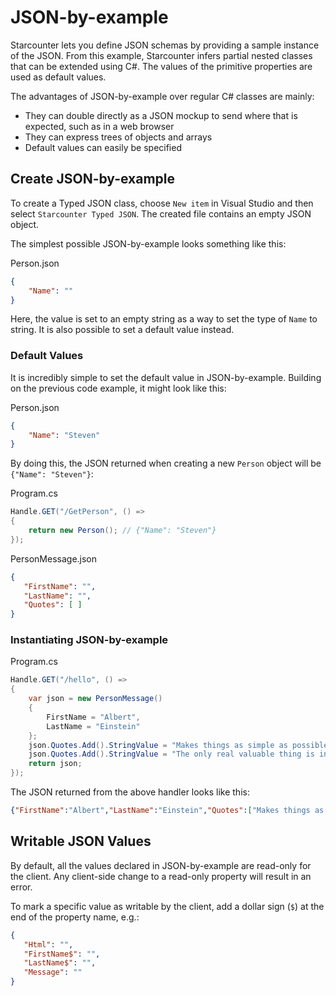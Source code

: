 # JSON-by-example

Starcounter lets you define JSON schemas by providing a sample instance of the JSON. From this example, Starcounter infers partial nested classes that can be extended using C#. The values of the primitive properties are used as default values.  

The advantages of JSON-by-example over regular C# classes are mainly:

* They can double directly as a JSON mockup to send where that is expected, such as in a web browser
* They can express trees of objects and arrays
* Default values can easily be specified

## Create JSON-by-example

To create a Typed JSON class, choose `New item` in Visual Studio and then select `Starcounter Typed JSON`. The created file contains an empty JSON object. 

The simplest possible JSON-by-example looks something like this:

<div class="code-name">Person.json</div>

```json
{
    "Name": ""
}
```

Here, the value is set to an empty string as a way to set the type of `Name` to string. It is also possible to set a default value instead.

### Default Values

It is incredibly simple to set the default value in JSON-by-example. Building on the previous code example, it might look like this:

<div class="code-name">Person.json</div>

```json 
{
    "Name": "Steven"
}
```

By doing this, the JSON returned when creating a new `Person` object will be `{"Name": "Steven"}`:

<div class="code-name">Program.cs</div>

```cs
Handle.GET("/GetPerson", () =>
{
    return new Person(); // {"Name": "Steven"}
});
```

<div class="code-name">PersonMessage.json</div>

```json
{
   "FirstName": "",
   "LastName": "",
   "Quotes": [ ]
}
```

### Instantiating JSON-by-example

<div class="code-name">Program.cs</div>

```cs
Handle.GET("/hello", () =>
{
    var json = new PersonMessage()
    {
        FirstName = "Albert",
        LastName = "Einstein"
    };
    json.Quotes.Add().StringValue = "Makes things as simple as possible but not simpler.";
    json.Quotes.Add().StringValue = "The only real valuable thing is intuition.";
    return json;
});         
```

The JSON returned from the above handler looks like this:

```json
{"FirstName":"Albert","LastName":"Einstein","Quotes":["Makes things as simple as possible but not simpler.","The only real valuable thing is intuition."]}
```

## Writable JSON Values

By default, all the values declared in JSON-by-example are read-only for the client. Any client-side change to a read-only property will result in an error.

To mark a specific value as writable by the client, add a dollar sign (`$`) at the end of the property name, e.g.:

```json
{
   "Html": "",
   "FirstName$": "",
   "LastName$": "",
   "Message": ""
}
```
